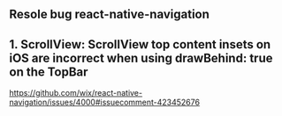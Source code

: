 ## Resole bug react-native-navigation

## 1. ScrollView: ScrollView top content insets on iOS are incorrect when using drawBehind: true on the TopBar
https://github.com/wix/react-native-navigation/issues/4000#issuecomment-423452676
